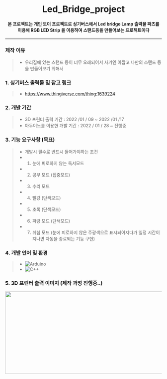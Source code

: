 # <div align=center> Led_Bridge_project </div>
#### <div align=center> 본 프로젝트는 개인 토이 프로젝트로 싱기버스에서 Led bridge Lamp 출력물 파츠를 이용해 RGB LED Strip 을 이용하여 스탠드등을 만들어보는 프로젝트이다 </div>
***

### 제작 이유 
> * 우리집에 있는 스탠드 등이 너무 오래되어서  사기엔 아깝고 나만의 스탠드 등을 만들어보기 위해서 

### 1. 싱기버스 출력물 및 참고 링크 
> *  https://www.thingiverse.com/thing:1639224

### 2. 개발 기간 

> * 3D 프린터 출력 기간 : 2022 /01 / 09 ~ 2022 /01 /17 
> * 아두이노를 이용한 개발 기간 : 2022 / 01 / 28 ~ 진행중 

### 3. 기능 요구사항 (목표)
> * 개발시 필수로 반드시 들어가야하는 조건 
> * 1. 눈에 피로하지 않는 독서모드 
> * 2. 공부 모드 (집중모드) 
> * 3. 수리 모드 
> * 4. 빨강 (단색모드) 
> * 5. 초록 (단색모드)
> * 6. 파랑 모드 (단색모드)
> * 7. 취침 모드 (눈에 피로하지 않은 주광색으로 표시되어지다가 일정 시간이 지나면 자동을 종료되는 기능 구현)

### 4. 개발 언어 및 환경 
> * ![Arduino](https://img.shields.io/badge/-Arduino-00979D?style=for-the-badge&logo=Arduino&logoColor=white)
> * ![C++](https://img.shields.io/badge/c++-%2300599C.svg?style=for-the-badge&logo=c%2B%2B&logoColor=white)

### 5. 3D 프린터 출력 이미지 (제작 과정 진행중..) 
<img src = "https://user-images.githubusercontent.com/92977647/151405882-868e048f-3da1-43c8-b910-628e1545a484.gif" width="560" height="264/">
